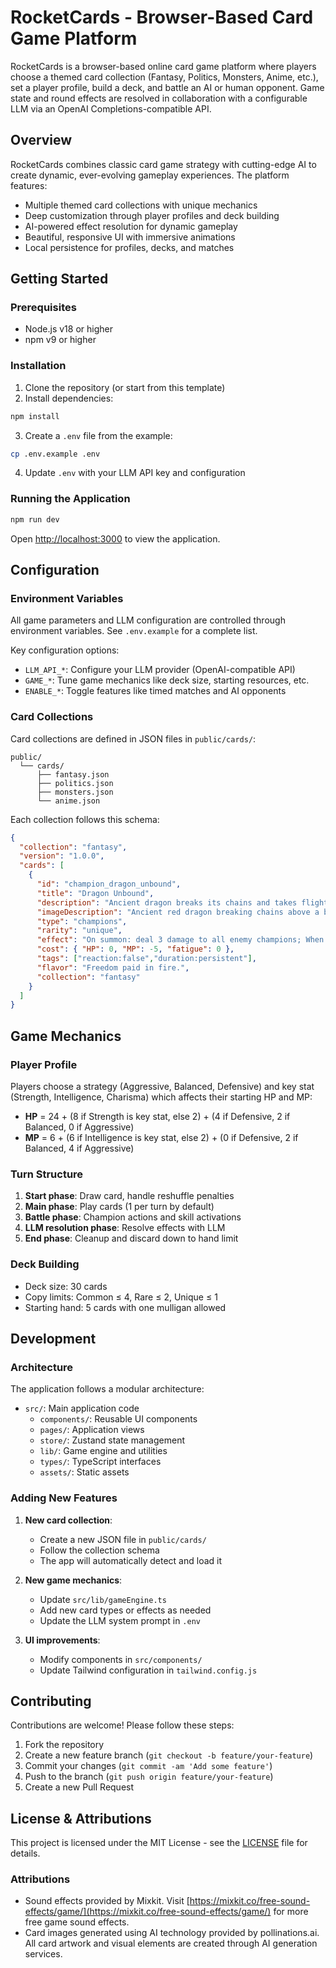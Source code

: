 # RocketCards - Browser-Based Card Game Platform

RocketCards is a browser-based online card game platform where players choose a themed card collection (Fantasy, Politics, Monsters, Anime, etc.), set a player profile, build a deck, and battle an AI or human opponent. Game state and round effects are resolved in collaboration with a configurable LLM via an OpenAI Completions-compatible API.

## Overview

RocketCards combines classic card game strategy with cutting-edge AI to create dynamic, ever-evolving gameplay experiences. The platform features:

- Multiple themed card collections with unique mechanics
- Deep customization through player profiles and deck building
- AI-powered effect resolution for dynamic gameplay
- Beautiful, responsive UI with immersive animations
- Local persistence for profiles, decks, and matches

## Getting Started

### Prerequisites

- Node.js v18 or higher
- npm v9 or higher

### Installation

1. Clone the repository (or start from this template)
2. Install dependencies:
```bash
npm install
```
3. Create a `.env` file from the example:
```bash
cp .env.example .env
```
4. Update `.env` with your LLM API key and configuration

### Running the Application

```bash
npm run dev
```

Open [http://localhost:3000](http://localhost:3000) to view the application.

## Configuration

### Environment Variables

All game parameters and LLM configuration are controlled through environment variables. See `.env.example` for a complete list.

Key configuration options:

- `LLM_API_*`: Configure your LLM provider (OpenAI-compatible API)
- `GAME_*`: Tune game mechanics like deck size, starting resources, etc.
- `ENABLE_*`: Toggle features like timed matches and AI opponents

### Card Collections

Card collections are defined in JSON files in `public/cards/`:

```
public/
  └── cards/
      ├── fantasy.json
      ├── politics.json
      ├── monsters.json
      └── anime.json
```

Each collection follows this schema:

```json
{
  "collection": "fantasy",
  "version": "1.0.0",
  "cards": [
    {
      "id": "champion_dragon_unbound",
      "title": "Dragon Unbound",
      "description": "Ancient dragon breaks its chains and takes flight over a burning citadel",
      "imageDescription": "Ancient red dragon breaking chains above a burning citadel, smoke and fire, dramatic sky",
      "type": "champions",
      "rarity": "unique",
      "effect": "On summon: deal 3 damage to all enemy champions; When attacking: +2 damage if MP >= 5",
      "cost": { "HP": 0, "MP": -5, "fatigue": 0 },
      "tags": ["reaction:false","duration:persistent"],
      "flavor": "Freedom paid in fire.",
      "collection": "fantasy"
    }
  ]
}
```

## Game Mechanics

### Player Profile

Players choose a strategy (Aggressive, Balanced, Defensive) and key stat (Strength, Intelligence, Charisma) which affects their starting HP and MP:

- **HP** = 24 + (8 if Strength is key stat, else 2) + (4 if Defensive, 2 if Balanced, 0 if Aggressive)
- **MP** = 6 + (6 if Intelligence is key stat, else 2) + (0 if Defensive, 2 if Balanced, 4 if Aggressive)

### Turn Structure

1. **Start phase**: Draw card, handle reshuffle penalties
2. **Main phase**: Play cards (1 per turn by default)
3. **Battle phase**: Champion actions and skill activations
4. **LLM resolution phase**: Resolve effects with LLM
5. **End phase**: Cleanup and discard down to hand limit

### Deck Building

- Deck size: 30 cards
- Copy limits: Common ≤ 4, Rare ≤ 2, Unique ≤ 1
- Starting hand: 5 cards with one mulligan allowed

## Development

### Architecture

The application follows a modular architecture:

- `src/`: Main application code
  - `components/`: Reusable UI components
  - `pages/`: Application views
  - `store/`: Zustand state management
  - `lib/`: Game engine and utilities
  - `types/`: TypeScript interfaces
  - `assets/`: Static assets

### Adding New Features

1. **New card collection**:
   - Create a new JSON file in `public/cards/`
   - Follow the collection schema
   - The app will automatically detect and load it

2. **New game mechanics**:
   - Update `src/lib/gameEngine.ts`
   - Add new card types or effects as needed
   - Update the LLM system prompt in `.env`

3. **UI improvements**:
   - Modify components in `src/components/`
   - Update Tailwind configuration in `tailwind.config.js`

## Contributing

Contributions are welcome! Please follow these steps:

1. Fork the repository
2. Create a new feature branch (`git checkout -b feature/your-feature`)
3. Commit your changes (`git commit -am 'Add some feature'`)
4. Push to the branch (`git push origin feature/your-feature`)
5. Create a new Pull Request

## License & Attributions

This project is licensed under the MIT License - see the [LICENSE](LICENSE) file for details.

### Attributions

- Sound effects provided by Mixkit. Visit [https://mixkit.co/free-sound-effects/game/](https://mixkit.co/free-sound-effects/game/) for more free game sound effects.
- Card images generated using AI technology provided by pollinations.ai. All card artwork and visual elements are created through AI generation services.